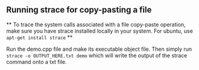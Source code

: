 ## Running strace for copy-pasting a file

** To trace the system calls associated with a file copy-paste operation, make sure you have strace installed locally in your system. For ubuntu, use ` apt-get install strace ` **

Run the demo.cpp file and make its executable object file. Then simply run
` strace -o OUTPUT_HERE.txt demo ` which will write the output of the strace command onto a txt file.